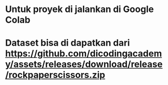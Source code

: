 # Untuk proyek di jalankan di Google Colab
# Dataset bisa di dapatkan dari https://github.com/dicodingacademy/assets/releases/download/release/rockpaperscissors.zip

